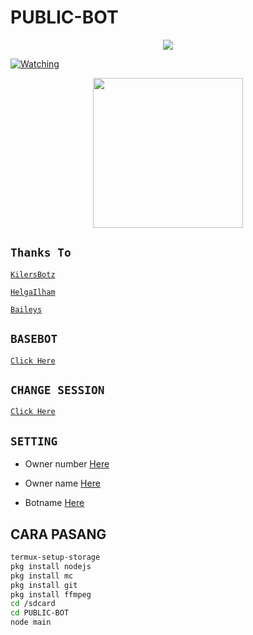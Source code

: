 # PUBLIC-BOT

<p align="center"> <a href="https://wa.me/+6287701656619"><img src="https://img.shields.io/badge/WhatsApp-25D366?style=for- the-badge&logo=whatsapp&logoColor=white " /></p></a>


<a href="https://github.com/KilersBotz/PUBLIC-BOT/watchers"><img title="Watching" src="https://img.shields.io/github/watchers/KilersBotz/PUBLIC-BOT?label=Watchers&color=blue&style=flat-square"></a>

  <p align="center">
<img src="https://avatars.githubusercontent.com/KilersBotz" width="240" height="240"/>

## `Thanks To`

[`KilersBotz`](https://github.com/KilersBotz)

[`HelgaIlham`](https://github.com/HelgaIlham)

[`Baileys`](https://github.com/adiwajshing/Baileys) 


## `BASEBOT`

[`Click Here`](https://github.com/HelgaIlham/BaseeZuka)


## `CHANGE SESSION`

[`Click Here`](https://github.com/Kilersbotz/PUBLIC-BOT/blob/master/session.json)

## `SETTING`

- Owner number [Here](https://github.com/KilersBotz/PUBLIC-BOT/blob/master/setting.json)

- Owner name [Here](https://github.com/KilersBotz/PUBLIC-BOT/blob/master/setting.json)

- Botname [Here](https://github.com/KilersBotz/PUBLIC-BOT/blob/master/setting.json)
<p align="center">



## CARA PASANG
```bash
termux-setup-storage
pkg install nodejs
pkg install mc 
pkg install git
pkg install ffmpeg
cd /sdcard
cd PUBLIC-BOT
node main
```
